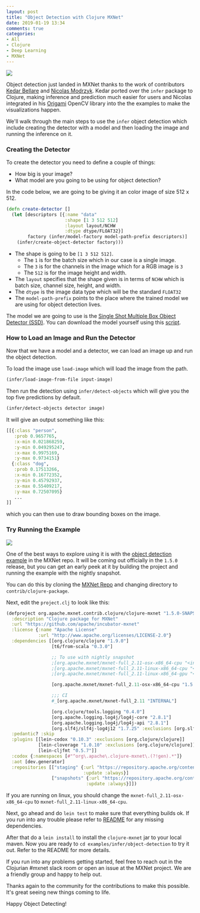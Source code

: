 ```yaml
---
layout: post
title: "Object Detection with Clojure MXNet"
date: 2019-01-19 13:34
comments: true
categories:
- All
- Clojure
- Deep Learning
- MXNet
---
```


![](https://c1.staticflickr.com/8/7837/32928474208_4960caafb3.jpg)

Object detection just landed in MXNet thanks to the work of contributors [Kedar Bellare](https://github.com/kedarbellare) and [Nicolas Modrzyk](https://github.com/hellonico/). Kedar ported over the `infer` package to Clojure, making inference and prediction much easier for users and Nicolas integrated in his [Origami](https://github.com/hellonico/origami) OpenCV library into the the examples to make the visualizations happen.

We'll walk through the main steps to use the `infer` object detection which include creating the detector with a model and then loading the image and running the inference on it.


### Creating the Detector

To create the detector you need to define a couple of things:

* How big is your image?
* What model are you going to be using for object detection?

In the code below, we are going to be giving it an color image of size 512 x 512.

```clojure
(defn create-detector []
  (let [descriptors [{:name "data"
                      :shape [1 3 512 512]
                      :layout layout/NCHW
                      :dtype dtype/FLOAT32}]
        factory (infer/model-factory model-path-prefix descriptors)]
    (infer/create-object-detector factory)))
```

 * The shape is going to be `[1 3 512 512]`. 
    * The `1` is for the batch size which in our case is a single image.
    * The `3` is for the channels in the image which for a RGB image is `3`
    * The `512` is for the image height and width.
 * The `layout` specifies that the shape given is in terms of `NCHW` which is batch size, channel size, height, and width.
 * The `dtype` is the image data type which will be the standard `FLOAT32`
 * The `model-path-prefix` points to the place where the trained model we are using for object detection lives. 

The model we are going to use is the [Single Shot Multiple Box Object Detector (SSD)](https://arxiv.org/abs/1512.02325). You can download the model yourself using this [script](https://github.com/apache/incubator-mxnet/blob/master/contrib/clojure-package/examples/infer/objectdetector/scripts/get_ssd_data.sh).

### How to Load an Image and Run the Detector

Now that we have a model and a detector, we can load an image up and run the object detection.

To load the image use `load-image` which will load the image from the path.

```clojure
(infer/load-image-from-file input-image)
```

Then run the detection using `infer/detect-objects` which will give you the top five predictions by default.

```clojure
(infer/detect-objects detector image)
```

It will give an output something like this:

```clojure
[[{:class "person",
   :prob 0.9657765,
   :x-min 0.021868259,
   :y-min 0.049295247,
   :x-max 0.9975169,
   :y-max 0.9734151}
  {:class "dog",
   :prob 0.17513266,
   :x-min 0.16772352,
   :y-min 0.45792937,
   :x-max 0.55409217,
   :y-max 0.72507095}
   ...
]]
```

which you can then use to draw bounding boxes on the image.

### Try Running the Example

![](https://c1.staticflickr.com/8/7804/31862638207_61be3a6e3c_b.jpg)

One of the best ways to explore using it is with the [object detection example](https://github.com/apache/incubator-mxnet/tree/master/contrib/clojure-package/examples/infer/objectdetector) in the MXNet repo. It will be coming out officially in the `1.5.0` release, but you can get an early peek at it by building the project and running the example with the nightly snapshot.

You can do this by cloning the [MXNet Repo](https://github.com/apache/incubator-mxnet) and changing directory to `contrib/clojure-package`.

Next, edit the `project.clj` to look like this:

```clojure
(defproject org.apache.mxnet.contrib.clojure/clojure-mxnet "1.5.0-SNAPSHOT"
  :description "Clojure package for MXNet"
  :url "https://github.com/apache/incubator-mxnet"
  :license {:name "Apache License"
            :url "http://www.apache.org/licenses/LICENSE-2.0"}
  :dependencies [[org.clojure/clojure "1.9.0"]
                 [t6/from-scala "0.3.0"]

                 ;; To use with nightly snapshot
                 ;[org.apache.mxnet/mxnet-full_2.11-osx-x86_64-cpu "<insert-snapshot-version>"]
                 ;[org.apache.mxnet/mxnet-full_2.11-linux-x86_64-cpu "<insert-snapshot-version>"]
                 ;[org.apache.mxnet/mxnet-full_2.11-linux-x86_64-gpu "<insert-snapshot-version"]

                 [org.apache.mxnet/mxnet-full_2.11-osx-x86_64-cpu "1.5.0-SNAPSHOT"]

                 ;;; CI
                 #_[org.apache.mxnet/mxnet-full_2.11 "INTERNAL"]

                 [org.clojure/tools.logging "0.4.0"]
                 [org.apache.logging.log4j/log4j-core "2.8.1"]
                 [org.apache.logging.log4j/log4j-api "2.8.1"]
                 [org.slf4j/slf4j-log4j12 "1.7.25" :exclusions [org.slf4j/slf4j-api]]]
  :pedantic? :skip
  :plugins [[lein-codox "0.10.3" :exclusions [org.clojure/clojure]]
            [lein-cloverage "1.0.10" :exclusions [org.clojure/clojure]]
            [lein-cljfmt "0.5.7"]]
  :codox {:namespaces [#"^org\.apache\.clojure-mxnet\.(?!gen).*"]}
  :aot [dev.generator]
  :repositories [["staging" {:url "https://repository.apache.org/content/repositories/staging"                  :snapshots true
                             :update :always}]
                 ["snapshots" {:url "https://repository.apache.org/content/repositories/snapshots"               :snapshots true
                              :update :always}]])
```
If you are running on linux, you should change the `mxnet-full_2.11-osx-x86_64-cpu` to `mxnet-full_2.11-linux-x86_64-cpu`.


Next, go ahead and do `lein test` to make sure that everything builds ok. If you run into any trouble please refer to [README](https://github.com/apache/incubator-mxnet/blob/master/contrib/clojure-package/README.md) for any missing dependencies.

After that do a `lein install` to install the `clojure-mxnet` jar to your local maven. Now you are ready to `cd examples/infer/object-detection` to try it out. Refer to the README for more details.

If you run into any problems getting started, feel free to reach out in the Clojurian #mxnet slack room or open an issue at the MXNet project. We are a friendly group and happy to help out.

Thanks again to the community for the contributions to make this possible. It's great seeing new things coming to life.

Happy Object Detecting!
